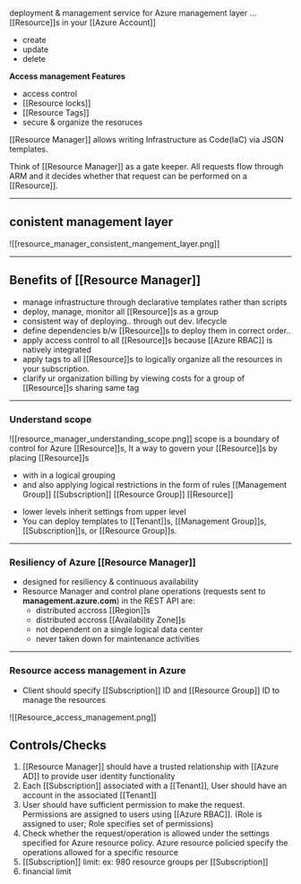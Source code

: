 deployment & management service for Azure
management layer  ... [[Resource]]s in your [[Azure Account]]
* create
* update
* delete


**Access management Features**
- access control
- [[Resource locks]]
- [[Resource Tags]]
- secure & organize the resoruces

[[Resource Manager]] allows writing Infrastructure as Code(IaC) via JSON templates.

Think of [[Resource Manager]] as a gate keeper. All requests flow through ARM and it decides whether that request can be performed on a [[Resource]].

---

## conistent management layer
![[resource_manager_consistent_mangement_layer.png]]

---
## Benefits of [[Resource Manager]]
* manage infrastructure through declarative templates rather than scripts
* deploy, manage, monitor all [[Resource]]s as a group
* consistent way of deploying.. through out dev. lifecycle
* define dependencies b/w [[Resource]]s to deploy them in correct order..
* apply access control to all [[Resource]]s because [[Azure RBAC]] is natively integrated
* apply tags to all [[Resource]]s to logically organize all the resources in your subscription.
* clarify ur organization billing by viewing costs for a group of [[Resource]]s sharing same tag
----
### Understand scope
![[resource_manager_understanding_scope.png]]
scope is a boundary of control for Azure [[Resource]]s, It a way to govern your [[Resource]]s by placing [[Resource]]s
- with in a logical grouping
- and also applying logical restrictions in the form of rules
[[Management Group]]
[[Subscription]]
[[Resource Group]]
[[Resource]]


* lower levels inherit settings from upper level
* You can deploy templates to [[Tenant]]s, [[Management Group]]s, [[Subscription]]s, or [[Resource Group]]s.
---
### Resiliency of Azure [[Resource Manager]]
- designed for resiliency & continuous availability
- Resource Manager and control plane operations (requests sent to **management.azure.com**) in the REST API are:
	- distributed accross [[Region]]s
	- distributed accross [[Availability Zone]]s
	- not dependent on a single logical data center
	- never taken down for maintenance activities
---

### Resource access management in Azure
- Client should specify [[Subscription]] ID and [[Resource Group]] ID to manage the resources

![[Resource_access_management.png]]

## Controls/Checks
1. [[Resource Manager]] should have a trusted relationship with [[Azure AD]] to provide user identity functionality
2. Each [[Subscription]] associated with a [[Tenant]], User should have an account in the associated [[Tenant]]
3. User should have sufficient permission to make the request. Permissions are assigned to users using [[Azure RBAC]].  (Role is assigned to user; Role specifies set of permissions)
4. Check whether the request/operation is allowed under the settings specified for Azure resource policy. Azure resource policied specify the operations allowed for a specific resource
5. [[Subscription]] limit: ex: 980 resource groups per [[Subscription]]
6. financial limit












